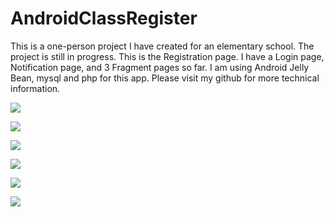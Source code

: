 # AndroidClassRegister

This is a one-person project I have created for an elementary school. The project is still in progress. This is the Registration page. I have a Login page, Notification page, and 3 Fragment pages so far. I am using Android Jelly Bean, mysql and php for this app. Please visit my github for more technical information.

![](./WPLS1_s.png)

![](./WPLS2_s.png)

![](./WPLS3.png)

![](./WPLS4.png)

![](./WPLS5.png)

![](./WPLS6.png)


